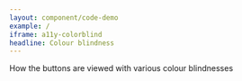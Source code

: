 ```yaml
---
layout: component/code-demo
example: /
iframe: a11y-colorblind
headline: Colour blindness
---
```



How the buttons are viewed with various colour blindnesses
